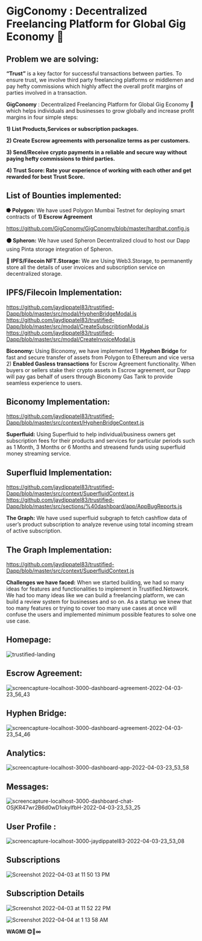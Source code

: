 # GigConomy : Decentralized Freelancing Platform for Global Gig Economy 🤝

## Problem we are solving:

**“Trust”** is a key factor for successful transactions between parties. To ensure trust, we involve third party freelancing platforms or middlemen and pay hefty commissions which highly affect the overall profit margins of parties involved in a transaction.

**GigConomy** : Decentralized Freelancing Platform for Global Gig Economy 🤝 which helps individuals and businesses to grow globally and increase profit margins in four simple steps:

**1) List Products,Services or subscription packages.**

**2) Create Escrow agreements with personalize terms as per customers.**

**3) Send/Receive crypto payments in a reliable and secure way without
paying hefty commissions to third parties.**

**4) Trust Score: Rate your experience of working with each other and
get rewarded for best Trust Score.**

## List of Bounties implemented:

**⭓ Polygon:** We have used Polygon Mumbai Testnet for deploying smart contracts of
**1) Escrow Agreement**



https://github.com/GigConomy/GigConomy/blob/master/hardhat.config.js

**⚫ Spheron:** We have used Spheron Decentralized cloud to host our Dapp using Pinta storage integration of Spheron.

[dapp url]: ().

**💾 IPFS/Filecoin NFT.Storage:** We are Using Web3.Storage, to permanently store all the details of user invoices and subscription service on decentralized storage.

## IPFS/Filecoin Implementation:

https://github.com/jaydippatel83/trustified-Dapp/blob/master/src/modal/HyphenBridgeModal.js
https://github.com/jaydippatel83/trustified-Dapp/blob/master/src/modal/CreateSubscribtionModal.js
https://github.com/jaydippatel83/trustified-Dapp/blob/master/src/modal/CreateInvoiceModal.js

**Biconomy:** Using Biconomy, we have implemented 1) **Hyphen Bridge** for fast and secure transfer of assets from Polygon to Ethereum and vice versa 2) **Enabled Gasless transactions** for Escrow Agreement functionality. When buyers or sellers stake their crypto assets in Escrow agreement, our Dapp will pay gas behalf of users through Biconomy Gas Tank to provide seamless experience to users.

## Biconomy Implementation:

https://github.com/jaydippatel83/trustified-Dapp/blob/master/src/context/HyphenBridgeContext.js

**Superfluid:** Using Superfluid to help individual/business owners get subscription fees for their products and services for particular periods such as 1 Month, 3 Months or 6 Months and streasend funds using superfluid money streaming service.

## Superfluid Implementation:

https://github.com/jaydippatel83/trustified-Dapp/blob/master/src/context/SuperfluidContext.js
https://github.com/jaydippatel83/trustified-Dapp/blob/master/src/sections/%40dashboard/app/AppBugReports.js

**The Graph:** We have used superfluid subgraph to fetch cashflow data of user’s product subscription to analyze revenue using total incoming stream of active subscription.

## The Graph Implementation:

https://github.com/jaydippatel83/trustified-Dapp/blob/master/src/context/SuperfluidContext.js

**Challenges we have faced:** When we started building, we had so many ideas for features and functionalities to implement in Trustified.Netowork. We had too many ideas like we can build a freelancing platform, we can build a review system for businesses and so on. As a startup we knew that too many features or trying to cover too many use cases at once will confuse the users and implemented minimum possible features to solve one use case.

## Homepage:

![trustified-landing](https://user-images.githubusercontent.com/45895007/161445304-fe733a7e-8bd1-40f1-9a8a-874927660aa2.png)

## Escrow Agreement:

![screencapture-localhost-3000-dashboard-agreement-2022-04-03-23_56_43](https://user-images.githubusercontent.com/45895007/161445413-1e5fa5a2-1699-4c52-bdc6-b971130681a4.png)

## Hyphen Bridge:

![screencapture-localhost-3000-dashboard-agreement-2022-04-03-23_54_46](https://user-images.githubusercontent.com/45895007/161445426-e4e8d6d1-1cc7-4c7e-a93b-afa6adc63dd1.png)

## Analytics:

![screencapture-localhost-3000-dashboard-app-2022-04-03-23_53_58](https://user-images.githubusercontent.com/45895007/161445433-ff83efc9-ec1e-4753-801f-8d30f0951bfb.png)

## Messages:

![screencapture-localhost-3000-dashboard-chat-OSjKR47wr2B6d0wD1okyIfbH-2022-04-03-23_53_25](https://user-images.githubusercontent.com/45895007/161445451-f30eac4d-34ca-44d8-9c9c-bfede1f2f310.png)

## User Profile :

![screencapture-localhost-3000-jaydippatel83-2022-04-03-23_53_08](https://user-images.githubusercontent.com/45895007/161445459-d830b153-46ea-4aae-86ef-4387f0c57af1.png)

## Subscriptions

![Screenshot 2022-04-03 at 11 50 13 PM](https://user-images.githubusercontent.com/45895007/161445482-4768a50a-5787-49e4-8ba7-d0826f738d61.png)

## Subscription Details

![Screenshot 2022-04-03 at 11 52 22 PM](https://user-images.githubusercontent.com/45895007/161445510-2b667e35-3f60-4fad-85f8-bed5913ff577.png)

![Screenshot 2022-04-04 at 1 13 58 AM](https://user-images.githubusercontent.com/45895007/161445333-17ca5a8d-354e-4928-b8e6-11635d23731c.png)

**WAGMI 😊🚀∞**
